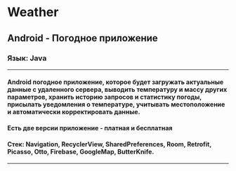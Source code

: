 # Weather
## Android - Погодное приложение
### Язык: Java
---
#### Android погодное приложение, которое будет загружать актуальные данные с удаленного сервера, выводить температуру и массу других параметров, хранить историю запросов и статистику погоды, присылать уведомления о температуре, учитывать местоположение и автоматически корректировать данные.
#### Есть две версии приложение - платная и бесплатная
#### Стек: Navigation, RecyclerView, SharedPreferences, Room, Retrofit, Picasso, Otto, Firebase, GoogleMap, ButterKnife.
--- 
